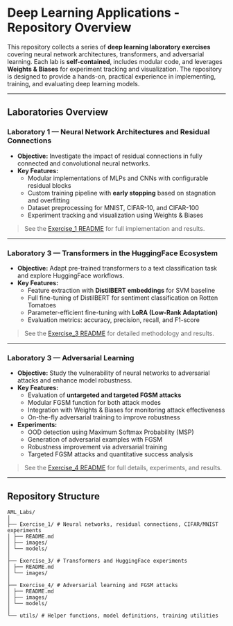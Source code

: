 # Deep Learning Applications - Repository Overview

This repository collects a series of **deep learning laboratory exercises** covering neural network architectures, transformers, and adversarial learning. Each lab is **self-contained**, includes modular code, and leverages **Weights & Biases** for experiment tracking and visualization. The repository is designed to provide a hands-on, practical experience in implementing, training, and evaluating deep learning models.

---

## **Laboratories Overview**

### **Laboratory 1 — Neural Network Architectures and Residual Connections**
- **Objective:** Investigate the impact of residual connections in fully connected and convolutional neural networks.
- **Key Features:**
  - Modular implementations of MLPs and CNNs with configurable residual blocks
  - Custom training pipeline with **early stopping** based on stagnation and overfitting
  - Dataset preprocessing for MNIST, CIFAR-10, and CIFAR-100
  - Experiment tracking and visualization using Weights & Biases

> See the [Exercise_1 README](./Exercise_1/README.md) for full implementation and results.

---

### **Laboratory 3 — Transformers in the HuggingFace Ecosystem**
- **Objective:** Adapt pre-trained transformers to a text classification task and explore HuggingFace workflows.
- **Key Features:**
  - Feature extraction with **DistilBERT embeddings** for SVM baseline
  - Full fine-tuning of DistilBERT for sentiment classification on Rotten Tomatoes
  - Parameter-efficient fine-tuning with **LoRA (Low-Rank Adaptation)**
  - Evaluation metrics: accuracy, precision, recall, and F1-score

> See the [Exercise_3 README](./Exercise_3/README.md) for detailed methodology and results.

---

### **Laboratory 3 — Adversarial Learning**
- **Objective:** Study the vulnerability of neural networks to adversarial attacks and enhance model robustness.
- **Key Features:**
  - Evaluation of **untargeted and targeted FGSM attacks**
  - Modular FGSM function for both attack modes
  - Integration with Weights & Biases for monitoring attack effectiveness
  - On-the-fly adversarial training to improve robustness
- **Experiments:**
  - OOD detection using Maximum Softmax Probability (MSP)
  - Generation of adversarial examples with FGSM
  - Robustness improvement via adversarial training
  - Targeted FGSM attacks and quantitative success analysis

> See the [Exercise_4 README](./Exercise_4/README.md) for full details, experiments, and results.

---

## **Repository Structure**

```
AML_Labs/
│
├── Exercise_1/ # Neural networks, residual connections, CIFAR/MNIST experiments
│ ├── README.md
│ ├── images/ 
│ └── models/ 
│
├── Exercise_3/ # Transformers and HuggingFace experiments
│ ├── README.md
│ └── images/ 
│
├── Exercise_4/ # Adversarial learning and FGSM attacks
│ ├── README.md
│ ├── images/ 
│ └── models/ 
│
└── utils/ # Helper functions, model definitions, training utilities         
```
